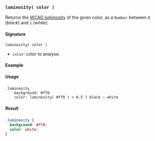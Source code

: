 ### `luminosity( color )`

Returns the [WCAG luminosity](http://www.w3.org/TR/WCAG20/#relativeluminancedef) of the given color, as a `Number` between `0` (*black*) and `1` (*white*).

#### Signature

`luminosity( color )`

* `color`: color to analyse.

#### Example

##### Usage

```stylus
.luminosity
    background: #ff0
    color: luminosity( #ff0 ) > 0.5 ? black : white
```

##### Result

```css
.luminosity {
  background: #ff0;
  color: white;
}
```

